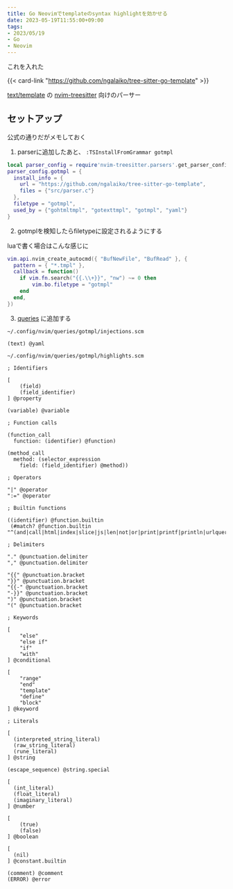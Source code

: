 ```yaml
---
title: Go Neovimでtemplateのsyntax highlightを効かせる
date: 2023-05-19T11:55:00+09:00
tags:
- 2023/05/19
- Go
- Neovim
---
```


これを入れた

{{< card-link "https://github.com/ngalaiko/tree-sitter-go-template" >}}

[text/template](https://pkg.go.dev/text/template) の [nvim-treesitter](note/nvim-treesitter.md) 向けのパーサー

## セットアップ

公式の通りだがメモしておく

1. parserに追加したあと、 `:TSInstallFromGrammar gotmpl`

````lua
local parser_config = require'nvim-treesitter.parsers'.get_parser_configs()
parser_config.gotmpl = {
  install_info = {
    url = "https://github.com/ngalaiko/tree-sitter-go-template",
    files = {"src/parser.c"}
  },
  filetype = "gotmpl",
  used_by = {"gohtmltmpl", "gotexttmpl", "gotmpl", "yaml"}
}
````

2. gotmplを検知したらfiletypeに設定されるようにする

luaで書く場合はこんな感じに

````lua
vim.api.nvim_create_autocmd({ "BufNewFile", "BufRead" }, {
  pattern = { "*.tmpl" },
  callback = function()
    if vim.fn.search("{{.\\+}}", "nw") ~= 0 then
        vim.bo.filetype = "gotmpl"
    end
  end,
})
````

3. [queries](https://github.com/nvim-treesitter/nvim-treesitter#adding-queries) に追加する

`~/.config/nvim/queries/gotmpl/injections.scm`

````
(text) @yaml
````

`~/.config/nvim/queries/gotmpl/highlights.scm`

````
; Identifiers

[
    (field)
    (field_identifier)
] @property

(variable) @variable

; Function calls

(function_call
  function: (identifier) @function)

(method_call
  method: (selector_expression
    field: (field_identifier) @method))

; Operators

"|" @operator
":=" @operator

; Builtin functions

((identifier) @function.builtin
 (#match? @function.builtin "^(and|call|html|index|slice|js|len|not|or|print|printf|println|urlquery|eq|ne|lt|ge|gt|ge)$"))

; Delimiters

"." @punctuation.delimiter
"," @punctuation.delimiter

"{{" @punctuation.bracket
"}}" @punctuation.bracket
"{{-" @punctuation.bracket
"-}}" @punctuation.bracket
")" @punctuation.bracket
"(" @punctuation.bracket

; Keywords

[
    "else"
    "else if"
    "if"
    "with"
] @conditional

[
    "range"
    "end"
    "template"
    "define"
    "block"
] @keyword

; Literals

[
  (interpreted_string_literal)
  (raw_string_literal)
  (rune_literal)
] @string

(escape_sequence) @string.special

[
  (int_literal)
  (float_literal)
  (imaginary_literal)
] @number

[
    (true)
    (false)
] @boolean

[
  (nil)
] @constant.builtin

(comment) @comment
(ERROR) @error
````
